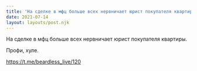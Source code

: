 ```yaml
---
title: 'На сделке в мфц больше всех нервничает юрист покупателя квартиры. '
date: 2021-07-14
layout: layouts/post.njk
---
```

На сделке в мфц больше всех нервничает юрист покупателя квартиры. 

Профи, хуле.


https://t.me/beardless_live/120